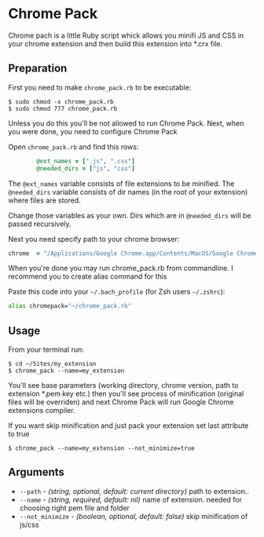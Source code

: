 Chrome Pack
===========

Chrome pach is a little Ruby script whick allows you minifi JS and CSS
in your chrome extension and then build this extension into *.crx file.

## Preparation

First you need to make `chrome_pack.rb` to be executable:

```
$ sudo chmod -x chrome_pack.rb
$ sudo chmod 777 chrome_pack.rb
```

Unless you do this you'll be not allowed to run Chrome Pack.
Next, when you were done, you need to configure Chrome Pack

Open `chrome_pack.rb` and find this rows:

```ruby
		@ext_names = [".js", ".css"]
		@needed_dirs = ["js", "css"]
```

The `@ext_names` variable consists of file extensions to be minified.
The `@needed_dirs` variable consists of dir names (in the root of your extension) where files are stored.

Change those variables as your own.
Dirs which are in `@needed_dirs` will be passed recursively.

Next you need specify path to your chrome browser:

```ruby
chrome 	= "/Applications/Google Chrome.app/Contents/MacOS/Google Chrome"
```

When you're done you may run chrome_pack.rb from commandline.
I recommend you to create alias command for this

Paste this code into your `~/.bach_profile` (for Zsh users `~/.zshrc`):
```bash
alias chromepack="~/chrome_pack.rb"
```

## Usage
From your terminal run:

```
$ cd ~/Sites/my_extension
$ chrome_pack --name=my_extension
```

You'll see base parameters (working directory, chrome version, path to extension *.pem key etc.)
then you'll see process of minification (original files will be overriden) and next Chrome Pack will
run Google Chrome extensions compiler.

If you want skip minification and just pack your extension set last attribute to true

```
$ chrome_pack --name=my_extension --not_minimize=true
```

## Arguments

* `--path`         - _(string, optional, default: current directory)_ path to extension..
* `--name`         - _(string, required, default: nil)_ name of extension. needed for choosing right pem file and folder
* `--not_minimize` - _(boolean, optional, default: false)_ skip minification of js/css


